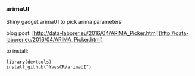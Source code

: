 ### arimaUI

Shiny gadget arimaUI to pick arima parameters

blog post: [http://data-laborer.eu/2016/04/ARIMA_Picker.html](http://data-laborer.eu/2016/04/ARIMA_Picker.html)

to install:

    library(devtools)
    install_github("YvesCR/arimaUI")
